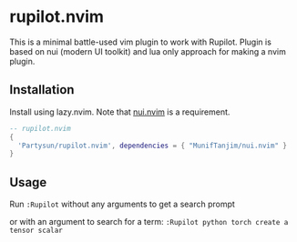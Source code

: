# rupilot.nvim
This is a minimal battle-used vim plugin to work with Rupilot.
Plugin is based on nui (modern UI toolkit) and lua only approach for making a nvim plugin.

## Installation

Install using lazy.nvim. Note that [nui.nvim](https://github.com/MunifTanjim/nui.nvim) is a requirement.

```lua
-- rupilot.nvim
{
  'Partysun/rupilot.nvim', dependencies = { "MunifTanjim/nui.nvim" }
}
```

## Usage

Run `:Rupilot` without any arguments to get a search prompt 

or with an argument to search for a term: `:Rupilot python torch create a tensor scalar`
